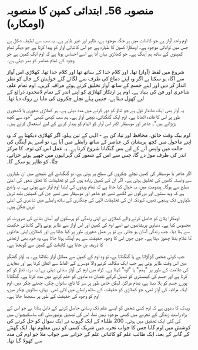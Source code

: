 # منصوبہ 56۔ ابتدائی کمپن کا منصوبہ (اومکارہ)

اوم واحد آواز ہے جو کائنات میں ہر جگہ موجود ہے، ظاہر اور غیر ظاہر ہے۔ یہ سب سے لطیف شکل ہے جس میں توانائی موجود ہے۔ اومکارا کمپن کا طیارہ ہے جو اس کائناتی آواز کو پیدا کرتا ہے جو دیگر تمام کمپنوں کے ساتھ ہم آہنگ ہے۔ جو کھلاڑی یہاں آتا ہے اسے احساس ہوتا ہے کہ اوم ایک کمپن ہے جو وجود کے تمام عناصر کو بھر دیتی ہے۔

شروع میں لفظ (آواز) تھا۔ اور کلام خدا کے ساتھ تھا اور کلام خدا تھا۔ کھلاڑی اس آواز سے آگاہ ہو سکتا ہے اگر وہ اپنے دماغ کی طرف سے لگائے گئے خواہش کے جال کو نظر انداز کر دیں اور اپنے جسم کے ساتھ آواز تخلیق کرتے ہوئے مراقبہ کریں۔ اوم تمام علم، شاعری اور فن کی بنیاد ہے۔ اوم پر ارتکاز کھلاڑی کو اپنے اندر کے تمام لامحدود ذرائع کے لیے کھول دیتا ہے، جنہیں پہلے نچلے چکروں کی مایا نے روک دیا تھا۔

یہ آواز بھی ایک شاندار ٹول ہے جو تناؤ کو دور کرنے میں مدد دیتی ہے۔ ہر کھلاڑی شعوری یا لاشعوری طور پر اس کا فائدہ اٹھاتا ہے۔ اوم ایک گنگناتی، نیچی آواز ہے۔ ہم سب کبھی کبھی "خود سے کچھ بڑبڑاتے ہیں"۔ شاعر اور موسیقار اکثر اس آواز کو الہام کو بیدار کرنے کے لیے استعمال کرتے ہیں۔

اوم بیک وقت خالق، محافظ اور تباہ کن ہے - الہی کے تین پہلو۔ اگر کھلاڑی دیکھتا ہے کہ وہ اپنے ماحول میں کچھ پریشان کن عناصر کے ساتھ رابطے میں آیا ہے، تو اسے ہم آہنگی کی حالت میں واپس آنے کے لیے بس گنگنانا شروع کرنا ہے۔ یہ عمل اس کی توجہ کا مرکز اندر کی طرف موڑ دے گا، جس سے اس کے شعور کی گہرائیوں میں چھپے ہوئے خزانے، چٹّا، کو ظاہر ہو سکے گا۔

اگر شاعر یا موسیقار کی کمپن نچلے چکروں کی سطح پر ہوتی ہے، تو گنگنانے کے نتیجے میں ان طیاروں سے وابستہ کاموں کی تخلیق ہوتی ہے۔ اگر ان کے کمپن زیادہ ہوں گے تو تخلیقات کا تعلق شعور کی اعلیٰ سطح سے ہوگا۔ ہندومت میں، یہ خیال کیا جاتا ہے کہ تمام ویدوں کی ابتدا اوم آواز سے ہوئی ہے۔ یہ واضح ہے کہ وید سنتوں اور بزرگوں نے لکھے تھے جو شاعر اور موسیقار بھی تھے جن کی کمپنیں بلند ترین طیاروں تک پہنچی تھیں، کیونکہ ان کی تخلیقات الہی کی چنگاری کے ساتھ رابطے میں شاعری کی اعلی ترین شکل ہیں۔

اومکارا پلان کو حاصل کرنے والے کھلاڑی نے اپنی زندگی کو پرسکون اور آسان بنانے کی ضرورت کو محسوس کیا ہے۔ دنیاوی پریشانیوں نے اسے اوم کی کمپن اور اس آواز سے ظاہر ہونے والی کائناتی حکمت سے ہٹا دیا۔ جب زندگی آسان ہو جاتی ہے تو ہر عمل شعوری طور پر کیا جاتا ہے اور کھلاڑی اپنی عادتوں کا غلام بننا چھوڑ دیتا ہے۔ جوں جوں اس کا وجود حقیقت سے ہم آہنگ ہوتا جاتا ہے، وہ خود بھی ارتعاش کا ذریعہ بن جاتا ہے، کائنات کے کمپن سے گونجتا ہے۔

جب کوئی شخص گڑگڑاتا ہے یا گنگناتا ہے، تو وہ اوم کے کمپن سے مماثل آواز نکالتا ہے۔ یہ آواز گفتگو میں اس وقت ظاہر ہوتی ہے جب ایک مکالمہ کرنے والا دوسرے کے الفاظ سے اتفاق کرتا ہے اور معاہدے کی علامت کے طور پر "ہمم" یا "اوہ" کہتا ہے۔ کراہ میں اوم کی آواز سنائی دیتی ہے: یہ درد، تناؤ کو کم کرتا ہے اور جسم کی کیمسٹری کو تبدیل کرکے نقصان دہ مادوں کو ختم کرنے میں مدد کرتا ہے۔ گنگنانا پورے جسم کو ہلا دیتا ہے، تمام مراکز، لیکن خاص طور پر سر کا تاج، ساتواں چکر۔ چھٹے چکر میں، اوم ایک مراقبہ کی آواز تھی، جو کھلاڑی کو حقیقت کے ساتھ رابطے میں لاتی تھی۔ یہاں، ساتویں چکر میں، اوم کو وجود کی حقیقت کے طور پر سمجھا جاتا ہے۔

ویدک کا دعویٰ ہے کہ اوم کسی شخص کو ایسے علم تک رسائی حاصل کرنے کے قابل بناتا ہے جو اس کے براہ راست زندگی کے تجربے میں کبھی موجود نہیں تھا، اس کی تصدیق یونیورسٹی آف ساسکیچیوان میں کی گئی ایک تحقیق میں ہوئی۔ 200 طلباء کے ایک گروپ نے ایک سوال کو حل کرنے کی کوشش میں اوم گایا جس کا جواب تجربہ میں شریک کسی کو نہیں معلوم تھا۔ ایک گھنٹے کے گانے کے بعد، ایک طالب علم کو کائناتی علم کے خزانے سے جواب ملا جو اوم کی مدد سے کھولا گیا تھا۔
